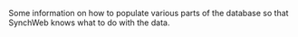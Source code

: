 Some information on how to populate various parts of the database so that SynchWeb knows what to do with the data.

